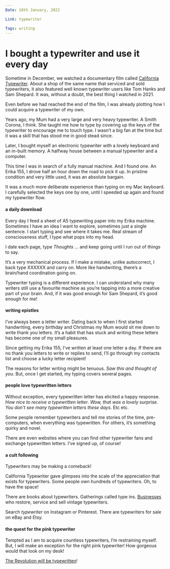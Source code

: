 ```yaml
---
Date: 10th January, 2022

Link: typewriter

Tags: writing
---
```


# I bought a typewriter and use it every day

Sometime in December, we watched a documentary film called [California Typewriter](https://californiatypewritermovie.com/). About a shop of the same name that serviced and sold typewriters, it also featured well known typewriter users like Tom Hanks and Sam Shepard. It was, without a doubt, the best thing I watched in 2021.

Even before we had reached the end of the film, I was already plotting how I could acquire a typewriter of my own.

Years ago, my Mum had a very large and very heavy typewriter. A Smith Corona, I think. She taught me how to type by covering up the keys of the typewriter to encourage me to touch type. I wasn’t a big fan at the time but it was a skill that has stood me in good stead since.

Later, I bought myself an electronic typewriter with a lovely keyboard and an in-built memory. A halfway house between a manual typewriter and a computer.

This time I was in search of a fully manual machine. And I found one. An Erika 155, I drove half an hour down the road to pick it up. In pristine condition and very little used, it was an absolute bargain.

It was a much more deliberate experience than typing on my Mac keyboard. I carefully selected the keys one by one, until I speeded up again and found my typewriter flow.

#### a daily download

Every day I feed a sheet of A5 typewriting paper into my Erika machine. Sometimes I have an idea I want to explore, sometimes just a single sentence. I start typing and see where it takes me. Real stream of consciousness stuff, I type what pops into my head.

I date each page, type _Thoughts …_ and keep going until I run out of things to say.

It’s a very mechanical process. If I make a mistake, unlike autocorrect, I back type XXXXXX and carry on. More like handwriting, there’s a brain/hand coordination going on.

Typewriter typing is a different experience. I can understand why many writers still use a favourite machine as you’re tapping into a more creative part of your brain. And, if it was good enough for Sam Shepard, it’s good enough for me!

#### writing epistles

I’ve always been a letter writer. Dating back to when I first started handwriting, every birthday and Christmas my Mum would sit me down to write thank you letters. It’s a habit that has stuck and writing these letters has become one of my small pleasures.

Since getting my Erika 155, I’ve written at least one letter a day. If there are no thank you letters to write or replies to send, I’ll go through my contacts list and choose a lucky letter recipient!

The reasons for letter writing might be tenuous. _Saw this and thought of you_. But, once I get started, my typing covers several pages.

#### people love typewritten letters

Without exception, every typewritten letter has elicited a happy response. _How nice to receive a typewritten letter_. _Wow, that was a lovely surprise_. _You don’t see many typewritten letters these days_. Etc etc.

Some people remember typewriters and tell me stories of the time, pre-computers, when everything was typewritten. For others, it’s something quirky and novel.

There are even websites where you can find other typewriter fans and exchange typewritten letters. I’ve signed up, of course!

#### a cult following

Typewriters may be making a comeback!

California Typewriter gave glimpses into the scale of the appreciation that exists for typewriters. Some people own hundreds of typewriters. Oh, to have the space!

There are books about typewriters. Gatherings called type ins. [Businesses](https://charliefoxtrotvintage.co.uk/collections/typewriters) who restore, service and sell vintage typewriters.

Search _typewriter_ on Instagram or Pinterest. There are typewriters for sale on eBay and Etsy.

#### the quest for the pink typewriter

Tempted as I am to acquire countless typewriters, I’m restraining myself. But, I will make an exception for the right pink typewriter! How gorgeous would that look on my desk!

[The Revolution will be typewritten](http://www.timtyson.us/wordpress/wp-content/uploads/2017/09/typewriter-manifesto.jpg)!